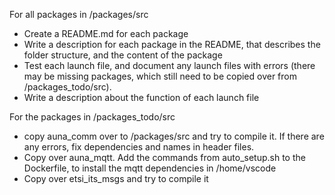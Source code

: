 For all packages in /packages/src

- Create a README.md for each package
- Write a description for each package in the README, that describes the folder structure, and the content of the package
- Test each launch file, and document any launch files with errors (there may be missing packages, which still need to be copied over from /packages_todo/src).
- Write a description about the function of each launch file

For the packages in /packages_todo/src

- copy auna_comm over to /packages/src and try to compile it. If there are any errors, fix dependencies and names in header files.
- Copy over auna_mqtt. Add the commands from auto_setup.sh to the Dockerfile, to install the mqtt dependencies in /home/vscode
- Copy over etsi_its_msgs and try to compile it
